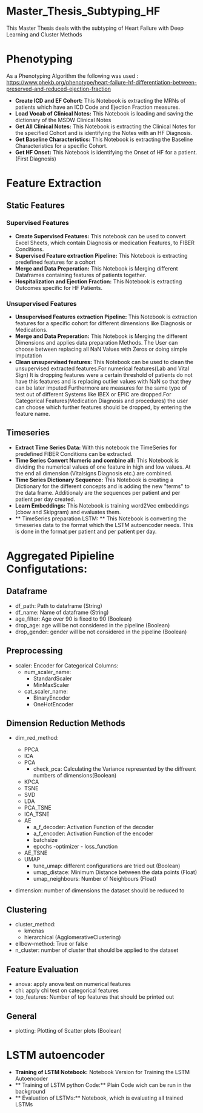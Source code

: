# Master_Thesis_Subtyping_HF

This Master Thesis deals with the subtyping of Heart Failure with Deep Learning and Cluster Methods

# Phenotyping 
As a Phenotyping Algorithm the following was used : https://www.phekb.org/phenotype/heart-failure-hf-differentiation-between-preserved-and-reduced-ejection-fraction

- **Create ICD and EF Cohort:** This Notebook is extracting the MRNs of patients which have an ICD Code and Ejection Fraction measures. 
- **Load Vocab of Clinical Notes:** This Notebook is loading and saving the dictionary of the MSDW Clinical Notes
- **Get All Clinical Notes:** This Notebook is extracting the Clinical Notes for the specified Cohort and is identifying the Notes with an HF Diagnosis.
- **Get Baseline Characteristics:** This Notebook is extracting the Baseline Characteristics for a specific Cohort. 
- **Get HF Onset:** This Notebook is identifying the Onset of HF for a patient. (First Diagnosis)


# Feature Extraction 

## Static Features

### Supervised Features

-  **Create Supervised Features:** This notebook can be used to convert Excel Sheets, which contain Diagnosis or medication Features, to FIBER Conditions.
- **Supervised Feature extraction Pipeline:** This Notebook is extracting predefined features for a cohort
-  **Merge and Data Preperation:** This Notebook is Merging  different Dataframes containing features of patients together.
- **Hospitalization and Ejection Fraction:** This Notebook is extracting Outcomes specific for HF Patients. 

### Unsupervised Features
- **Unsupervised Features extraction Pipeline:** This Notebook is extraction features for a specific cohort for different dimensions like Diagnosis or Medications.
- **Merge and Data Preperation:** This Notebook is Merging the different Dimensions and applies data preparation Methods. The User can choose between replacing all NaN Values with Zeros or doing simple Imputation
- **Clean unsupervised features:** This Notebook can be used to clean the unsupervised extracted features.For numerical features(Lab and Vital Sign) It is dropping features were a certain threshold of patients do not have this features and is replacing outlier values with NaN so that they can be later imputed Furthermore are measures for the same type of test out of different Systems like IBEX or EPIC are dropped.For Categorical Features(Medication Diagnosis and procedures) the user can choose which further features should be dropped, by entering the feature name.

## Timeseries
- **Extract Time Series Data:** With this notebook the TimeSeries for predefined FIBER Conditions can be extracted.
- **Time Series Convert Numeric and combine all:** This Notebook is dividing the numerical values of one feature in high and low values. At the end all dimension (Vitalsigns Diagnosis etc.) are combined.
- **Time Series Dictionary Sequence:** This Notebook is creating a Dictionary for the different concepts and is adding the new "terms" to the data frame. Additionaly are the sequences per patient and per patient per day created.
- **Learn Embeddings:** This Notebook is training word2Vec embeddings (cbow and Skipgram) and evaluates them.
- ** TimeSeries preparation LSTM: ** This Notebook is converting the timeseries data to the format which the LSTM autoencoder needs. This is done in the format per patient and per patient per day. 

# Aggregated Pipieline Configutations:

## Dataframe
- df_path: Path to dataframe (String)
- df_name: Name of dataframe (String)
- age_filter: Age over 90 is fixed to 90 (Boolean)
- drop_age: age will be not considered in the pipeline (Boolean)
- drop_gender: gender will be not considered in the pipeline (Boolean)
## Preprocessing
- scaler: Encoder for Categorical Columns:
    - num_scaler_name: 
        - StandardScaler
        - MinMaxScaler
    - cat_scaler_name:
        - BinaryEncoder 
        - OneHotEncoder
## Dimension Reduction Methods
- dim_red_method:
    - PPCA
    - ICA
    - PCA
        - check_pca: Calculating the Variance represented by the diffreent numbers of dimensions(Boolean)
    - KPCA
    - TSNE
    - SVD
    - LDA
    - PCA_TSNE
    - ICA_TSNE
    - AE
         - a_f_decoder: Activation Function of the decoder 
         - a_f_encoder: Activation Function of the encoder 
         - batchsize
         - epochs
             -optimizer
          - loss_function
    - AE_TSNE
    - UMAP
        - tune_umap: different configurations are tried out (Boolean)
        - umap_distace: Minimum Distance between the data points (Float)
        - umap_neighbours: Number of Neighbours (Float)
    
- dimension: number of dimensions the dataset should be reduced to 
## Clustering
- cluster_method: 
    - kmenas
    - hierarchical (AgglomerativeClustering)
- ellbow-method: True or false
- n_cluster: number of cluster that should be applied to the dataset
## Feature Evaluation
- anova: apply anova test on numerical features
- chi: apply chi test on categorical features
- top_features: Number of top features that should be printed out 
 
## General
- plotting: Plotting of Scatter plots (Boolean)

# LSTM autoencoder
- **Training of LSTM Notebook:** Notebook Version for Training the LSTM Autoencoder 
- ** Training of LSTM python Code:** Plain Code wich can be run in the background
- ** Evaluation of LSTMs:** Notebook, which is evaluating all trained LSTMs
